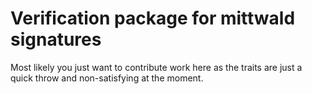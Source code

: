 # Verification package for mittwald signatures

Most likely you just want to contribute work here as the traits are just a quick throw and non-satisfying at the moment.